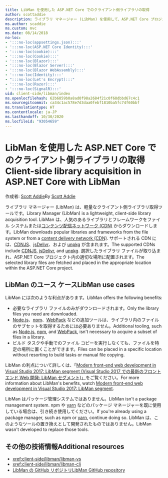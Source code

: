 ```yaml
---
title: LibMan を使用した ASP.NET Core でのクライアント側ライブラリの取得
author: scottaddie
description: ライブラリ マネージャー (LibMan) を使用して、ASP.NET Core プロジェクトにクライアント側ライブラリの資産をインストールする方法について説明します。
ms.author: scaddie
ms.custom: mvc
ms.date: 08/14/2018
no-loc:
- ':::no-loc(appsettings.json):::'
- ':::no-loc(ASP.NET Core Identity):::'
- ':::no-loc(cookie):::'
- ':::no-loc(Cookie):::'
- ':::no-loc(Blazor):::'
- ':::no-loc(Blazor Server):::'
- ':::no-loc(Blazor WebAssembly):::'
- ':::no-loc(Identity):::'
- ":::no-loc(Let's Encrypt):::"
- ':::no-loc(Razor):::'
- ':::no-loc(SignalR):::'
uid: client-side/libman/index
ms.openlocfilehash: 62b6859b0a8ad0f98a2684f21c0f68dbbd67c4c1
ms.sourcegitcommit: ca34c1ac578e7d3daa0febf1810ba5fc74f60bbf
ms.translationtype: HT
ms.contentlocale: ja-JP
ms.lasthandoff: 10/30/2020
ms.locfileid: "93054659"
---
```

# <a name="client-side-library-acquisition-in-aspnet-core-with-libman"></a><span data-ttu-id="bea15-103">LibMan を使用した ASP.NET Core でのクライアント側ライブラリの取得</span><span class="sxs-lookup"><span data-stu-id="bea15-103">Client-side library acquisition in ASP.NET Core with LibMan</span></span>

<span data-ttu-id="bea15-104">作成者: [Scott Addie](https://twitter.com/Scott_Addie)</span><span class="sxs-lookup"><span data-stu-id="bea15-104">By [Scott Addie](https://twitter.com/Scott_Addie)</span></span>

<span data-ttu-id="bea15-105">ライブラリ マネージャー (LibMan) は、軽量なクライアント側ライブラリ取得ツールです。</span><span class="sxs-lookup"><span data-stu-id="bea15-105">Library Manager (LibMan) is a lightweight, client-side library acquisition tool.</span></span> <span data-ttu-id="bea15-106">LibMan は、人気のあるライブラリとフレームワークをファイル システムまたは[コンテンツ配信ネットワーク (CDN)](https://wikipedia.org/wiki/Content_delivery_network) からダウンロードします。</span><span class="sxs-lookup"><span data-stu-id="bea15-106">LibMan downloads popular libraries and frameworks from the file system or from a [content delivery network (CDN)](https://wikipedia.org/wiki/Content_delivery_network).</span></span> <span data-ttu-id="bea15-107">サポートされる CDN には、[CDNJS](https://cdnjs.com/)、[jsDelivr](https://www.jsdelivr.com/)、および [unpkg](https://unpkg.com/#/) が含まれます。</span><span class="sxs-lookup"><span data-stu-id="bea15-107">The supported CDNs include [CDNJS](https://cdnjs.com/), [jsDelivr](https://www.jsdelivr.com/), and [unpkg](https://unpkg.com/#/).</span></span> <span data-ttu-id="bea15-108">選択したライブラリ ファイルが取り込まれ、ASP.NET Core プロジェクト内の適切な場所に配置されます。</span><span class="sxs-lookup"><span data-stu-id="bea15-108">The selected library files are fetched and placed in the appropriate location within the ASP.NET Core project.</span></span>

## <a name="libman-use-cases"></a><span data-ttu-id="bea15-109">LibMan のユース ケース</span><span class="sxs-lookup"><span data-stu-id="bea15-109">LibMan use cases</span></span>

<span data-ttu-id="bea15-110">LibMan には次のような利点があります。</span><span class="sxs-lookup"><span data-stu-id="bea15-110">LibMan offers the following benefits:</span></span>

* <span data-ttu-id="bea15-111">必要なライブラリ ファイルのみがダウンロードされます。</span><span class="sxs-lookup"><span data-stu-id="bea15-111">Only the library files you need are downloaded.</span></span>
* <span data-ttu-id="bea15-112">[Node.js](https://nodejs.org)、[npm](https://www.npmjs.com)、[WebPack](https://webpack.js.org) などの追加ツールは、ライブラリ内のファイルのサブセットを取得するためには必要ありません。</span><span class="sxs-lookup"><span data-stu-id="bea15-112">Additional tooling, such as [Node.js](https://nodejs.org), [npm](https://www.npmjs.com), and [WebPack](https://webpack.js.org), isn't necessary to acquire a subset of files in a library.</span></span>
* <span data-ttu-id="bea15-113">ビルド タスクや手動でのファイル コピーを実行しなくても、ファイルを特定の場所に置くことができます。</span><span class="sxs-lookup"><span data-stu-id="bea15-113">Files can be placed in a specific location without resorting to build tasks or manual file copying.</span></span>

<span data-ttu-id="bea15-114">LibMan の利点について詳しくは、「[Modern front-end web development in Visual Studio 2017: LibMan segment (Visual Studio 2017 での最新のフロントエンド Web 開発: LibMan セグメント)」](https://channel9.msdn.com/Events/Build/2017/B8073#time=43m34s)をご覧ください。</span><span class="sxs-lookup"><span data-stu-id="bea15-114">For more information about LibMan's benefits, watch [Modern front-end web development in Visual Studio 2017: LibMan segment](https://channel9.msdn.com/Events/Build/2017/B8073#time=43m34s).</span></span>

<span data-ttu-id="bea15-115">LibMan はパッケージ管理システムではありません。</span><span class="sxs-lookup"><span data-stu-id="bea15-115">LibMan isn't a package management system.</span></span> <span data-ttu-id="bea15-116">npm や [yarn](https://yarnpkg.com) などのパッケージ マネージャーを既に使用している場合は、引き続き使用してください。</span><span class="sxs-lookup"><span data-stu-id="bea15-116">If you're already using a package manager, such as npm or [yarn](https://yarnpkg.com), continue doing so.</span></span> <span data-ttu-id="bea15-117">LibMan は、このようなツールの置き換えとして開発されたものではありません。</span><span class="sxs-lookup"><span data-stu-id="bea15-117">LibMan wasn't developed to replace those tools.</span></span>

## <a name="additional-resources"></a><span data-ttu-id="bea15-118">その他の技術情報</span><span class="sxs-lookup"><span data-stu-id="bea15-118">Additional resources</span></span>

* <xref:client-side/libman/libman-vs>
* <xref:client-side/libman/libman-cli>
* [<span data-ttu-id="bea15-119">LibMan の GitHub リポジトリ</span><span class="sxs-lookup"><span data-stu-id="bea15-119">LibMan GitHub repository</span></span>](https://github.com/aspnet/LibraryManager)

